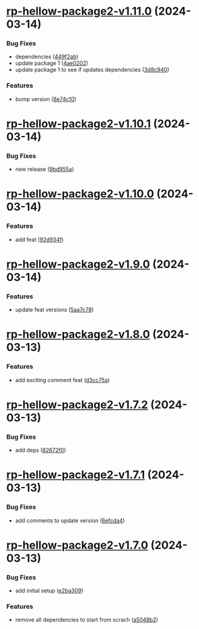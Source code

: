 # [rp-hellow-package2-v1.11.0](https://github.com/iriteshp/hellow-npm/compare/rp-hellow-package2-v1.10.1...rp-hellow-package2-v1.11.0) (2024-03-14)


### Bug Fixes

* dependencies ([449f2ab](https://github.com/iriteshp/hellow-npm/commit/449f2abc4d29d52b1a4bda54b235928b1f552b6a))
* update package 1 ([4ae0202](https://github.com/iriteshp/hellow-npm/commit/4ae0202a256048a66d086b0dc39b6a95553e66d1))
* update package 1 to see if updates dependencies ([3d8c940](https://github.com/iriteshp/hellow-npm/commit/3d8c9404c9290b464d0046903c84de9b9e1b8f28))


### Features

* bump version ([8e74c10](https://github.com/iriteshp/hellow-npm/commit/8e74c1034a62664dd33f3598d8728792961929d7))

# [rp-hellow-package2-v1.10.1](https://github.com/iriteshp/hellow-npm/compare/rp-hellow-package2-v1.10.0...rp-hellow-package2-v1.10.1) (2024-03-14)


### Bug Fixes

* new release ([9bd955a](https://github.com/iriteshp/hellow-npm/commit/9bd955a9012d7b7f3c4df5a5890335435dafc775))

# [rp-hellow-package2-v1.10.0](https://github.com/iriteshp/hellow-npm/compare/rp-hellow-package2-v1.9.0...rp-hellow-package2-v1.10.0) (2024-03-14)


### Features

* add feat ([92d934f](https://github.com/iriteshp/hellow-npm/commit/92d934f86f458091abd8a7ff06464dd6f275a6d0))

# [rp-hellow-package2-v1.9.0](https://github.com/iriteshp/hellow-npm/compare/rp-hellow-package2-v1.8.0...rp-hellow-package2-v1.9.0) (2024-03-14)


### Features

* update feat versions ([5aa7c78](https://github.com/iriteshp/hellow-npm/commit/5aa7c78c93da45728b2dcc8bf4bad954aa695e7f))

# [rp-hellow-package2-v1.8.0](https://github.com/iriteshp/hellow-npm/compare/rp-hellow-package2-v1.7.2...rp-hellow-package2-v1.8.0) (2024-03-13)


### Features

* add exciting comment feat ([d3cc75a](https://github.com/iriteshp/hellow-npm/commit/d3cc75a5c54fc542a78f1cbc0815197357fb0eef))

# [rp-hellow-package2-v1.7.2](https://github.com/iriteshp/hellow-npm/compare/rp-hellow-package2-v1.7.1...rp-hellow-package2-v1.7.2) (2024-03-13)


### Bug Fixes

* add deps ([82672f0](https://github.com/iriteshp/hellow-npm/commit/82672f0b34d6f6e3028e539c3425ca88f4703c39))

# [rp-hellow-package2-v1.7.1](https://github.com/iriteshp/hellow-npm/compare/rp-hellow-package2-v1.7.0...rp-hellow-package2-v1.7.1) (2024-03-13)


### Bug Fixes

* add comments to update version ([6efcda4](https://github.com/iriteshp/hellow-npm/commit/6efcda496b781b80fef016258b7433f1708e716e))

# [rp-hellow-package2-v1.7.0](https://github.com/iriteshp/hellow-npm/compare/rp-hellow-package2-v1.6.0...rp-hellow-package2-v1.7.0) (2024-03-13)


### Bug Fixes

* add initial setup ([e2ba309](https://github.com/iriteshp/hellow-npm/commit/e2ba3095c2a86fee2ca70a5e67391e49037d688c))


### Features

* remove all dependencies to start from scrach ([a5048b2](https://github.com/iriteshp/hellow-npm/commit/a5048b213cdb0bee5526b7a9ffea44ad9a883c5b))
